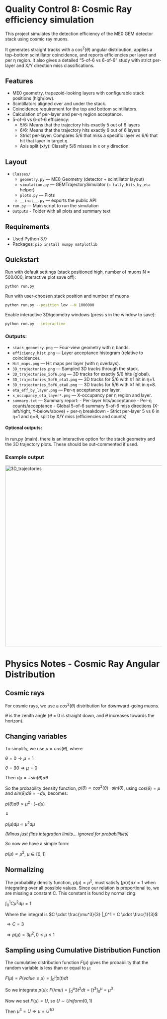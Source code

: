 # Quality Control 8: Cosmic Ray efficiency simulation

This project simulates the detection efficiency of the ME0 GEM detector stack using cosmic ray muons.

It generates straight tracks with a $\cos^2(\theta)$ angular distribution, applies a top–bottom scintillator coincidence, and reports efficiencies per layer and per η region. It also gives a detailed “5-of-6 vs 6-of-6” study with strict per-layer and X/Y direction miss classifications.

## Features
- ME0 geometry, trapezoid-looking layers with configurable stack positions (high/low).
- Scintillators aligned over and under the stack.
- Coincidence requirement for the top and bottom scintillators.
- Calculation of per-layer and per-η region acceptance.
- 5-of-6 vs 6-of-6 efficiency:
    - 5/6: Means that the trajectory hits exactly 5 out of 6 layers
    - 6/6: Means that the trajectory hits exactly 6 out of 6 layers
    - Strict per-layer: Compares 5/6 that miss a specific layer vs 6/6 that hit that layer in target η.
    - Axis split (x/y): Classify 5/6 misses in x or y direction.

## Layout
- `Classes/`
  - `geometry.py` — ME0_Geometry (detector + scintillator layout)
  - `simulation.py` — GEMTrajectorySimulator (+ `tally_hits_by_eta` helper)
  - `plots.py` — Plots 
  - `__init__.py` — exports the public API
- `run.py` — Main script to run the simulation
- `Outputs` - Folder with all plots and summary text

## Requirements
- Used Python 3.9
- Packages: `pip install numpy matplotlib`

## Quickstart
Run with default settings (stack positioned high, number of muons N = 500.000, interactive plot save off):
```bash
python run.py 
```

Run with user-choosen stack position and number of muons
```bash
python run.py --position low --N 1000000
```

Enable interactive 3D/geometry windows (press s in the window to save):
```bash
python run.py --interactive
```

### Outputs:
- `stack_geometry.png` — Four-view geometry with η bands.
- `efficiency_hist.png` — Layer acceptance histogram (relative to coincidence).
- `Hit_maps.png` — Hit maps per layer (with η overlays).
- `3D_trajectories.png` — Sampled 3D tracks through the stack.
- `3D_trajectories_5of6.png` — 3D tracks for exactly 5/6 hits (global).
- `3D_trajectories_5of6_eta1.png` — 3D tracks for 5/6 with ≥1 hit in η=1.
- `3D_trajectories_5of6_eta8.png` — 3D tracks for 5/6 with ≥1 hit in η=8.
- `eta_eff_by_layer.png` — Per-η acceptance per layer.
- `x_occupancy_eta_layer*.png` — X-occupancy per η region and layer.
- `summary.txt` — Summary report:
      - Per-layer hits/acceptance
      - Per-η counts/acceptance
      - Global 5-of-6 summary 5-of-6 miss directions (X-left/right, Y-below/above) + per-η breakdown
      - Strict per-layer 5 vs 6 in η=1 and η=8, split by X/Y miss (efficiencies and counts)
  
#### Optional outputs:
In run.py (main), there is an interactive option for the stack geometry and the 3D trajectory plots.
These should be out-commented if used.

### Example output
<img width="543" height="580" alt="3D_trajectories" src="https://github.com/user-attachments/assets/528315f6-4aed-43f2-bd1b-6c4e12b04d9d" />

# Physics Notes - Cosmic Ray Angular Distribution

## Cosmic rays

For cosmic rays, we use a $cos^2(\theta)$ distribution for downward-going muons.


$\theta$ is the zenith angle ($\theta$ = 0 is straight down, and $\theta$ increases towards the horizon).

## Changing variables
To simplify, we use $\mu = cos(\theta)$, where

$\theta = 0 \Rightarrow \mu = 1$

$\theta = 90 \Rightarrow \mu = 0$

Then $d\mu = - sin(\theta) d\theta$

So the probability density function, $p(\theta) \propto cos^2(\theta) \cdot sin(\theta)$, using $cos(\theta)=\mu$ and $sin(\theta)d\theta=-d\mu$, becomes:

$p(\theta)d\theta \propto \mu^2 \cdot (-d\mu)$

$\Downarrow$

$p(\mu)d\mu \propto \mu^2 d\mu$

*(Minus just flips integration limits... ignored for probabilities)*

So now we have a simple form: 

$p(\mu) \propto \mu^2$, $\mu \in [0,1]$

## Normalizing

The probability density function, $p(\mu)\propto \mu^2$, must satisfy $\int p(x) dx = 1$ when integrating over all possible values. Since our relation is proportional to, we are missing a constant C. This constant is found by normalizing:

$\int_0^1 C \mu^2 d\mu = 1$

Where the integral is $C \cdot \frac{\mu^3}{3} |_0^1 = C \cdot \frac{1}{3}$

$\Rightarrow C = 3$

$\Rightarrow p(\mu)=3\mu^2, 0 \leq \mu \leq 1$

## Sampling using Cumulative Distribution Function

The cumulative distribution function $F(\mu)$ gives the probability that the random variable is less than or equal to $\mu$:

$F(\mu) = P (value \leq \mu) = \int_0^\mu p(t)dt$

So we integrate $p(\mu)$:
$F(/mu) = \int_0^\mu 3t^2 dt = [t^3]_0^\mu = \mu^3$

Now we set $F(\mu)=U$, so $U \sim Uniform(0,1)$

Then $\mu^3 = U \Rightarrow \mu = U^{1/3}$
